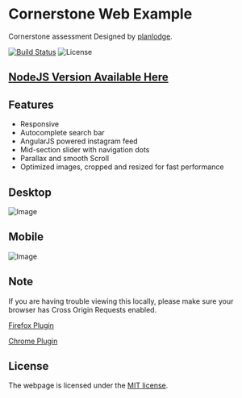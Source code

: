 # Cornerstone Web Example

Cornerstone assessment Designed by [planlodge](http://planlodge.com).

[![Build Status](https://travis-ci.org/stevenbenner/jquery-powertip.svg?branch=master)](https://travis-ci.org/stevenbenner/jquery-powertip)
![License](https://img.shields.io/packagist/l/doctrine/orm.svg)

## [NodeJS Version Available Here](https://github.com/planlodge/Cornerstone-Web-NodeJS)

## Features
- Responsive
- Autocomplete search bar
- AngularJS powered instagram feed
- Mid-section slider with navigation dots
- Parallax and smooth Scroll
- Optimized images, cropped and resized for fast performance

## Desktop
![Image](https://github.com/planlodge/Cornerstone-Web/blob/master/assets/img/desktop.gif?raw=true)

## Mobile
![Image](https://github.com/planlodge/Cornerstone-Web/blob/master/assets/img/mobile.gif?raw=true)

## Note

If you are having trouble viewing this locally, please make sure your browser has Cross Origin Requests enabled.

[Firefox Plugin](https://addons.mozilla.org/en-US/firefox/addon/cors-everywhere/)

[Chrome Plugin](https://chrome.google.com/webstore/detail/allow-control-allow-origi/nlfbmbojpeacfghkpbjhddihlkkiljbi?hl=en)

## License

The webpage is licensed under the [MIT license](http://opensource.org/licenses/MIT).
